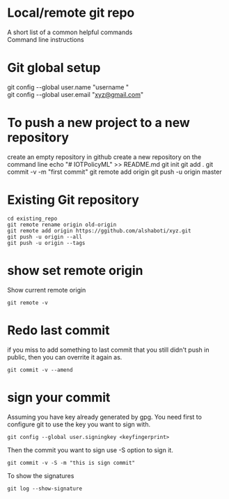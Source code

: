 # Local/remote git repo
A short list of a common helpful commands  
Command line instructions

# Git global setup
git config --global user.name "username "  
git config --global user.email "xyz@gmail.com"

# To push a new project to a new repository
create an empty repository in github 
create a new repository on the command line
echo "# IOTPolicyML" >> README.md
git init
git add . 
git commit -v -m "first commit"
git remote add origin <URL to the new github repo>
git push -u origin master

# Existing Git repository
```
cd existing_repo  
git remote rename origin old-origin  
git remote add origin https://ggithub.com/alshaboti/xyz.git  
git push -u origin --all  
git push -u origin --tags  
```

# show set remote origin
Show current remote origin
```
git remote -v
```

# Redo last commit 
if you miss to add something to last commit that you still didn't push in public, then you can overrite it again as.
```
git commit -v --amend
```

# sign your commit
Assuming you have key already generated by gpg. 
You need first to configure git to use the key you want to sign with.
```
git config --global user.signingkey <keyfingerprint>
```
Then the commit you want to sign use -S option to sign it. 
```
git commit -v -S -m "this is sign commit"
```
To show the signatures
```
git log --show-signature
```
